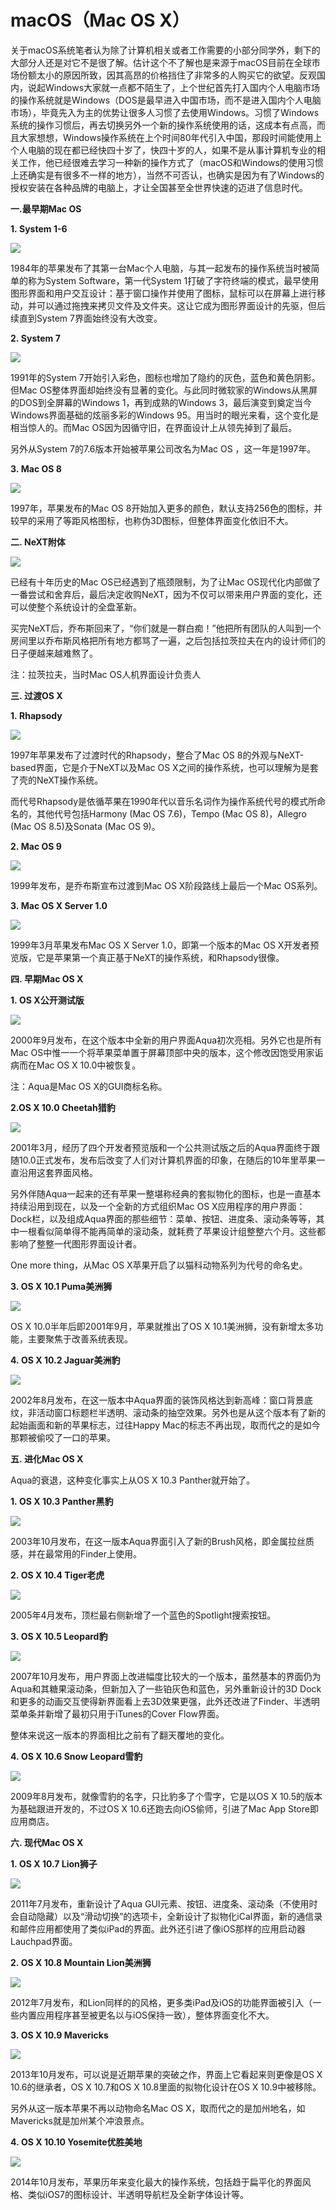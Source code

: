 # macOS（Mac OS X）

关于macOS系统笔者认为除了计算机相关或者工作需要的小部分同学外，剩下的大部分人还是对它不是很了解。估计这个不了解也是来源于macOS目前在全球市场份额太小的原因所致，因其高昂的价格挡住了非常多的人购买它的欲望。反观国内，说起Windows大家就一点都不陌生了，上个世纪首先打入国内个人电脑市场的操作系统就是Windows（DOS是最早进入中国市场，而不是进入国内个人电脑市场），毕竟先入为主的优势让很多人习惯了去使用Windows。习惯了Windows系统的操作习惯后，再去切换另外一个新的操作系统使用的话，这成本有点高，而且大家想想，Windows操作系统在上个时间80年代引入中国，那段时间能使用上个人电脑的现在都已经快四十岁了，快四十岁的人，如果不是从事计算机专业的相关工作，他已经很难去学习一种新的操作方式了（macOS和Windows的使用习惯上还确实是有很多不一样的地方），当然不可否认，也确实是因为有了Windows的授权安装在各种品牌的电脑上，才让全国甚至全世界快速的迈进了信息时代。

**一.最早期Mac OS**

**1. System 1-6**

![](http://img.ithome.com/newsuploadfiles/2015/4/20150420_135211_657.png)

1984年的苹果发布了其第一台Mac个人电脑，与其一起发布的操作系统当时被简单的称为System Software，第一代System 1打破了字符终端的模式，最早使用图形界面和用户交互设计：基于窗口操作并使用了图标，鼠标可以在屏幕上进行移动，并可以通过拖拽来拷贝文件及文件夹。这让它成为图形界面设计的先驱，但后续直到System 7界面始终没有大改变。

**2. System 7**

![](http://img.ithome.com/newsuploadfiles/2015/4/20150420_135226_666.png)

1991年的System 7开始引入彩色，图标也增加了隐约的灰色，蓝色和黄色阴影。但Mac OS整体界面却始终没有显著的变化。与此同时微软家的Windows从黑屏的DOS到全屏幕的Windows 1，再到成熟的Windows 3，最后演变到奠定当今Windows界面基础的炫丽多彩的Windows 95。用当时的眼光来看，这个变化是相当惊人的。而Mac OS因为因循守旧，在界面设计上从领先掉到了最后。

另外从System 7的7.6版本开始被苹果公司改名为Mac OS ，这一年是1997年。

**3. Mac OS 8**

![](http://img.ithome.com/newsuploadfiles/2015/4/20150420_135226_729.png)

1997年，苹果发布的Mac OS 8开始加入更多的颜色，默认支持256色的图标，并较早的采用了等距风格图标，也称伪3D图标，但整体界面变化依旧不大。

**二. NeXT附体**

![](http://img.ithome.com/newsuploadfiles/2015/4/20150420_135226_907.png)

已经有十年历史的Mac OS已经遇到了瓶颈限制，为了让Mac OS现代化内部做了一番尝试和舍弃后，最后决定收购NeXT，因为不仅可以带来用户界面的变化，还可以使整个系统设计的全盘革新。

买完NeXT后，乔布斯回来了，“你们就是一群白痴！”他把所有团队的人叫到一个房间里以乔布斯风格把所有地方都骂了一遍，之后包括拉茨拉夫在内的设计师们的日子便越来越难熬了。

注：拉茨拉夫，当时Mac OS人机界面设计负责人

**三. 过渡OS X**

**1. Rhapsody**

![](http://img.ithome.com/newsuploadfiles/2015/4/20150420_135227_18.png)

1997年苹果发布了过渡时代的Rhapsody，整合了Mac OS 8的外观与NeXT-based界面，它是介于NeXT以及Mac OS X之间的操作系统，也可以理解为是套了壳的NeXT操作系统。

而代号Rhapsody是依循苹果在1990年代以音乐名词作为操作系统代号的模式所命名的，其他代号包括Harmony \(Mac OS 7.6\)，Tempo \(Mac OS 8\)，Allegro \(Mac OS 8.5\)及Sonata \(Mac OS 9\)。

**2. Mac OS 9**

![](http://img.ithome.com/newsuploadfiles/2015/4/20150420_135227_125.png)

1999年发布，是乔布斯宣布过渡到Mac OS X阶段路线上最后一个Mac OS系列。

**3. Mac OS X Server 1.0**

![](http://img.ithome.com/newsuploadfiles/2015/4/20150420_135227_231.jpg)

1999年3月苹果发布Mac OS X Server 1.0，即第一个版本的Mac OS X开发者预览版，它是苹果第一个真正基于NeXT的操作系统，和Rhapsody很像。

**四. 早期Mac OS X**

**1. OS X公开测试版**

![](http://img.ithome.com/newsuploadfiles/2015/4/20150420_135227_338.png)

2000年9月发布，在这个版本中全新的用户界面Aqua初次亮相。另外它也是所有Mac OS中惟一一个将苹果菜单置于屏幕顶部中央的版本，这个修改因饱受用家诟病而在Mac OS X 10.0中被恢复。

注：Aqua是Mac OS X的GUI商标名称。

**2.OS X 10.0 Cheetah猎豹**

![](http://img.ithome.com/newsuploadfiles/2015/4/20150420_135227_452.png)

2001年3月，经历了四个开发者预览版和一个公共测试版之后的Aqua界面终于跟随10.0正式发布，发布后改变了人们对计算机界面的印象，在随后的10年里苹果一直沿用这套界面风格。

另外伴随Aqua一起来的还有苹果一整堪称经典的套拟物化的图标，也是一直基本持续沿用到现在，以及一个全新的方式组织Mac OS X应用程序的用户界面：Dock栏，以及组成Aqua界面的那些细节：菜单、按钮、进度条、滚动条等等，其中一根看似简单得不能再简单的滚动条，就耗费了苹果设计组整整六个月。这些都影响了整整一代图形界面设计者。

One more thing，从Mac OS X苹果开启了以猫科动物系列为代号的命名史。

**3. OS X 10.1 Puma美洲狮**

![](http://img.ithome.com/newsuploadfiles/2015/4/20150420_135227_566.png)

OS X 10.0半年后即2001年9月，苹果就推出了OS X 10.1美洲狮，没有新增太多功能，主要聚焦于改善系统表现。

**4. OS X 10.2 Jaguar美洲豹**

![](http://img.ithome.com/newsuploadfiles/2015/4/20150420_135227_761.png)

2002年8月发布，在这一版本中Aqua界面的装饰风格达到新高峰：窗口背景底纹，非活动窗口标题栏半透明、滚动条的抽空效果。另外也是从这个版本有了新的起始画面和新的苹果标志，过往Happy Mac的标志不再出现，取而代之的是如今那颗被偷咬了一口的苹果。

**五. 进化Mac OS X**

Aqua的衰退，这种变化事实上从OS X 10.3 Panther就开始了。

**1. OS X 10.3 Panther黑豹**

![](http://img.ithome.com/newsuploadfiles/2015/4/20150420_135227_883.png)

2003年10月发布，在这一版本Aqua界面引入了新的Brush风格，即金属拉丝质感，并在最常用的Finder上使用。

**2. OS X 10.4 Tiger老虎**

![](http://img.ithome.com/newsuploadfiles/2015/4/20150420_135233_221.png)

2005年4月发布，顶栏最右侧新增了一个蓝色的Spotlight搜索按钮。

**3. OS X 10.5 Leopard豹**

![](http://img.ithome.com/newsuploadfiles/2015/4/20150420_135233_325.jpg)

2007年10月发布，用户界面上改进幅度比较大的一个版本，虽然基本的界面仍为Aqua和其糖果滚动条，但新加入了一些铂灰色和蓝色，另外重新设计的3D Dock和更多的动画交互使得新界面看上去3D效果更强，此外还改进了Finder、半透明菜单条并新增了最初只用于iTunes的Cover Flow界面。

整体来说这一版本的界面相比之前有了翻天覆地的变化。

**4. OS X 10.6 Snow Leopard雪豹**

![](http://img.ithome.com/newsuploadfiles/2015/4/20150420_135233_415.png)

2009年8月发布，就像雪豹的名字，只比豹多了个雪字，它是以OS X 10.5的版本为基础跟进开发的，不过OS X 10.6还跑去向iOS偷师，引进了Mac App Store即应用商店。

**六. 现代Mac OS X**

**1. OS X 10.7 Lion狮子**

![](http://img.ithome.com/newsuploadfiles/2015/4/20150420_135233_560.png)

2011年7月发布，重新设计了Aqua GUI元素、按钮、进度条、滚动条（不使用时会自动隐藏）以及“滑动切换”的选项卡，全新设计了拟物化iCal界面，新的通信录和邮件应用都使用了类似iPad的界面。此外还引进了像iOS那样的应用启动器Lauchpad界面。

**2. OS X 10.8 Mountain Lion美洲狮**

![](http://img.ithome.com/newsuploadfiles/2015/4/20150420_135233_634.jpg)

2012年7月发布，和Lion同样的的风格，更多类iPad及iOS的功能界面被引入（一些内置应用程序甚至被更名以与iOS保持一致），整体界面变化不大。

**3. OS X 10.9 Mavericks**

![](http://img.ithome.com/newsuploadfiles/2015/4/20150420_135233_679.jpg)

2013年10月发布，可以说是近期苹果的突破之作，界面上它看起来则更像是OS X 10.6的继承者，OS X 10.7和OS X 10.8里面的拟物化设计在OS X 10.9中被移除。

另外从这一版本苹果不再以动物命名Mac OS X，取而代之的是加州地名，如Mavericks就是加州某个冲浪景点。

**4. OS X 10.10 Yosemite优胜美地**

![](http://img.ithome.com/newsuploadfiles/2015/4/20150420_135233_784.png)

2014年10月发布，苹果历年来变化最大的操作系统，包括趋于扁平化的界面风格、类似iOS7的图标设计、半透明导航栏及全新字体设计等。

  


